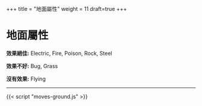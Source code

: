 +++
title = "地面屬性"
weight = 11
draft=true
+++

# 地面屬性


**效果絕佳:**
<span class="TypeBlockList">Electric, Fire, Poison, Rock, Steel</span>

**效果不好:**
<span class="TypeBlockList">Bug, Grass</span>

**沒有效果:**
<span class="TypeBlockList">Flying</span>

---

<div id="MoveList"></div>

{{< script "moves-ground.js" >}}
<script type="text/javascript">
  window.addEventListener("parsePage", ()=>{
    TocInjector.parsePage("Move");
  });

</script>